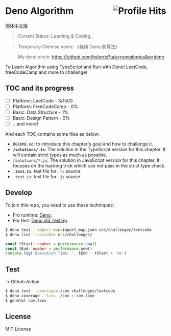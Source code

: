 # Deno Algorithm <img align="right" alt="Profile Hits" src="https://komarev.com/ghpvc/?username=hylerrix-deno-algorithm&style=flat-square">

[简体中文版](./README-zh-CN.md)

> Current Status: Learning & Coding...

> Temporary Chinese name: 《我用 Deno 刷算法》

> My deno circle: https://github.com/hylerrix?tab=repositories&q=deno

To Learn Algorithm using TypeScript and Run with Deno! LeetCode, freeCodeCamp and more to challenge!

## TOC and its progress

- [ ] Platform: LeetCode - 3/1500
- [ ] Platform: FreeCodeCamp - 0%
- [ ] Basic: Data Structure - 1%
- [ ] Basic: Design Pattern - 0%
- [ ] ...and more!

And each TOC contains some files as below:

* `README.md`: to introduce this chapter\'s goal and how to challenge it.
* **`/solutions/.ts`**: The solution in the TypeScript version for this chapter. It will contain strict types as much as possible.
* `/solutions/*.js`: The solution in JavaScript version for this chapter. It focuses on the hacking trick which can not pass in the strict type check.
* **`.test.ts`**: test file for `.ts` source.
* `.test.js`: test file for `.js` source.

<!--

## 2. Terminal Command

When the content is ready, maby a command can explore more from local terminal.

- [ ] Support a command something like `deal` to explore this repo.
  - [ ] `deal list`: list different TOC and we can select futher to the problem.
  - [ ] `deal search ${name}`: search and select related problem solution we want to solve.

## 3. VS Code Extensions

Your can search the repo on VS code in [here](...)

## 4. i18n

If you feel helpful, welcome to make translations to this repo. Now, support: English, (Chinese)...
-->

## Develop

To join this repo, you need to use these techniques:

* Fro runtime: [Deno](deno.land).
* For test: [Deno std Testing](https://deno.land/std/testing).

```bash
$ deno test --import-map=import_map.json src/challenges/leetcode
$ deno lint --unstable src/challenges/
```

```typescript
const tStart: number = performance.now()
const tEnd: number = performance.now()
console.log('Execution Time: ', tEnd - tStart + 'ms')
```

## Test

-> Github Action

```bash
$ deno test --coverage=./cov challenges/leetcode
$ deno coverage --lcov ./cov > cov.lcov
$ genhtml cov.lcov
```

## License

MIT License
